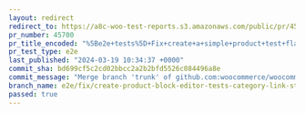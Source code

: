 ```yaml
---
layout: redirect
redirect_to: https://a8c-woo-test-reports.s3.amazonaws.com/public/pr/45700/e2e/index.html
pr_number: 45700
pr_title_encoded: "%5Be2e+tests%5D+Fix+create+a+simple+product+test+flakiness"
pr_test_type: e2e
last_published: "2024-03-19 10:34:37 +0000"
commit_sha: bd699cf5c2cd02bbcc2a2b2bfd5526c084496a8e
commit_message: "Merge branch 'trunk' of github.com:woocommerce/woocommerce into e2e/f…"
branch_name: e2e/fix/create-product-block-editor-tests-category-link-strictness
passed: true
---
```

